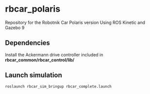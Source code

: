 # rbcar_polaris
Repository for the Robotnik Car Polaris version
Using ROS Kinetic and Gazebo 9
## Dependencies
Install the Ackermann drive controller included in **rbcar_common/rbcar_control/lib/**
## Launch simulation
```
roslaunch rbcar_sim_bringup rbcar_complete.launch
```